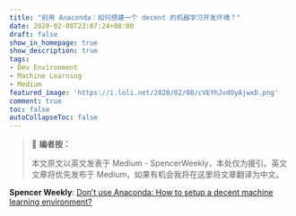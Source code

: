 ```yaml
---
title: "别用 Anaconda：如何搭建一个 decent 的机器学习开发环境？"
date: 2020-02-08T23:07:24+08:00
draft: false
show_in_homepage: true
show_description: true
tags:
- Dev Environment
- Machine Learning
- Medium
featured_image: 'https://i.loli.net/2020/02/08/cVEYhJvdOyAjwxD.png'
comment: true
toc: false
autoCollapseToc: false
---
```


> 🎃 **编者按：**
>
> 本文原文以英文发表于 Medium - SpencerWeekly，本处仅为援引。英文文章将优先发布于 Medium，如果有机会我将在这里将文章翻译为中文。

**Spencer Weekly**: [Don’t use Anaconda: How to setup a decent machine learning environment?](https://medium.com/spencerweekly/dont-use-anaconda-how-to-setup-a-decent-machine-learning-environment-a69b19c24918)
